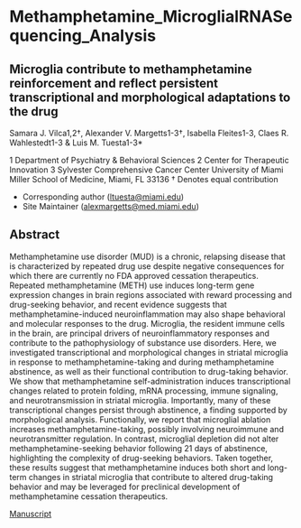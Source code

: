 # Methamphetamine_MicroglialRNASequencing_Analysis

## Microglia contribute to methamphetamine reinforcement and reflect persistent transcriptional and morphological adaptations to the drug

Samara J. Vilca1,2†, Alexander V. Margetts1-3†, Isabella Fleites1-3, Claes R. Wahlestedt1-3
& Luis M. Tuesta1-3*

1 Department of Psychiatry & Behavioral Sciences
2 Center for Therapeutic Innovation
3 Sylvester Comprehensive Cancer Center
  University of Miami Miller School of Medicine, Miami, FL 33136
† Denotes equal contribution
* Corresponding author (ltuesta@miami.edu)
* Site Maintainer (alexmargetts@med.miami.edu)

## Abstract

Methamphetamine use disorder (MUD) is a chronic, relapsing disease that is characterized by repeated drug use despite negative consequences for which there are currently no FDA approved cessation therapeutics. Repeated methamphetamine (METH) use induces long-term gene expression changes in brain regions associated with reward processing and drug-seeking behavior, and recent evidence suggests that methamphetamine-induced neuroinflammation may also shape behavioral and molecular responses to the drug. Microglia, the resident immune cells in the brain, are principal drivers of neuroinflammatory responses and contribute to the pathophysiology of substance use disorders. Here, we investigated transcriptional and morphological changes in striatal microglia in response to methamphetamine-taking and during methamphetamine abstinence, as well as their functional contribution to drug-taking behavior. We show that methamphetamine self-administration induces transcriptional changes related to protein folding, mRNA processing, immune signaling, and neurotransmission in striatal microglia. Importantly, many of these transcriptional changes persist through abstinence, a finding supported by morphological analysis. Functionally, we report that microglial ablation increases methamphetamine-taking, possibly involving neuroimmune and neurotransmitter regulation. In contrast, microglial depletion did not alter methamphetamine-seeking behavior following 21 days of abstinence, highlighting the complexity of drug-seeking behaviors. Taken together, these results suggest that methamphetamine induces both short and long-term changes in striatal microglia that contribute to altered drug-taking behavior and may be leveraged for preclinical development of methamphetamine cessation therapeutics. 

[Manuscript]

[Manuscript]: https:
